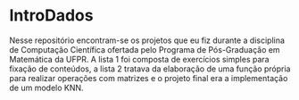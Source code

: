 # IntroDados
Nesse repositório encontram-se os projetos que eu fiz durante a disciplina de Computação Científica ofertada pelo Programa de Pós-Graduação em Matemática da UFPR.
A lista 1 foi composta de exercícios simples para fixação de conteúdos, a lista 2 tratava da elaboração de uma função própria para realizar operações com matrizes e o projeto final era a implementação de um modelo KNN. 
